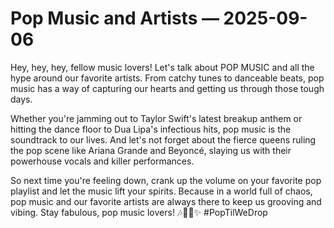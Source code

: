 # Pop Music and Artists — 2025-09-06

Hey, hey, hey, fellow music lovers! Let's talk about POP MUSIC and all the hype around our favorite artists. From catchy tunes to danceable beats, pop music has a way of capturing our hearts and getting us through those tough days.

Whether you're jamming out to Taylor Swift's latest breakup anthem or hitting the dance floor to Dua Lipa's infectious hits, pop music is the soundtrack to our lives. And let's not forget about the fierce queens ruling the pop scene like Ariana Grande and Beyoncé, slaying us with their powerhouse vocals and killer performances.

So next time you're feeling down, crank up the volume on your favorite pop playlist and let the music lift your spirits. Because in a world full of chaos, pop music and our favorite artists are always there to keep us grooving and vibing. Stay fabulous, pop music lovers! 🎶💃🏼✨ #PopTilWeDrop